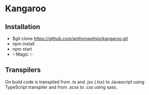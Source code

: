 # Kangaroo
## Installation

- $git clone https://github.com/anthonwellsjo/kangaroo.git
- npm install
- npm start
- ✨Magic ✨


## Transpilers
On build code is transpiled from .ts and .jsx (.tsx) to Javascript using TypeScript transpiler
and from .scss to .css using sass.
